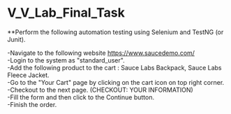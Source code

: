 # V_V_Lab_Final_Task

**Perform the following automation testing using Selenium and TestNG (or Junit).

  -Navigate to the following website https://www.saucedemo.com/ \
  -Login to the system as "standard_user".\
  -Add the following product to the cart : Sauce Labs Backpack, Sauce Labs Fleece Jacket.\
  -Go to the "Your Cart" page by clicking on the cart icon on top right corner.\
  -Checkout to the next page. (CHECKOUT: YOUR INFORMATION)\
  -Fill the form and then click to the Continue button. \
  -Finish the order.

